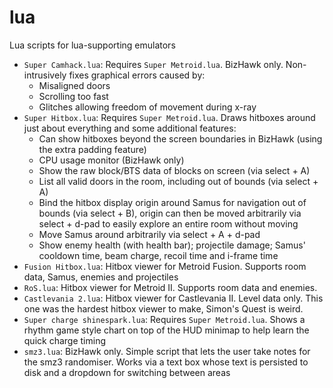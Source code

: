 # lua
Lua scripts for lua-supporting emulators

* `Super Camhack.lua`: Requires `Super Metroid.lua`. BizHawk only. Non-intrusively fixes graphical errors caused by:
  * Misaligned doors
  * Scrolling too fast
  * Glitches allowing freedom of movement during x-ray
* `Super Hitbox.lua`: Requires `Super Metroid.lua`. Draws hitboxes around just about everything and some additional features:
  * Can show hitboxes beyond the screen boundaries in BizHawk (using the extra padding feature)
  * CPU usage monitor (BizHawk only)
  * Show the raw block/BTS data of blocks on screen (via select + A)
  * List all valid doors in the room, including out of bounds (via select + A)
  * Bind the hitbox display origin around Samus for navigation out of bounds (via select + B), origin can then be moved arbitrarily via select + d-pad to easily explore an entire room without moving
  * Move Samus around arbitrarily via select + A + d-pad
  * Show enemy health (with health bar); projectile damage; Samus' cooldown time, beam charge, recoil time and i-frame time
* `Fusion Hitbox.lua`: Hitbox viewer for Metroid Fusion. Supports room data, Samus, enemies and projectiles
* `RoS.lua`: Hitbox viewer for Metroid II. Supports room data and enemies.
* `Castlevania 2.lua`: Hitbox viewer for Castlevania II. Level data only. This one was the hardest hitbox viewer to make, Simon's Quest is weird.
* `Super charge shinespark.lua`: Requires `Super Metroid.lua`. Shows a rhythm game style chart on top of the HUD minimap to help learn the quick charge timing
* `smz3.lua`: BizHawk only. Simple script that lets the user take notes for the smz3 randomiser. Works via a text box whose text is persisted to disk and a dropdown for switching between areas
